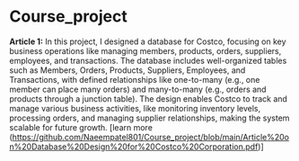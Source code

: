 # Course_project
**Article 1:** In this project, I designed a database for Costco, focusing on key business operations like managing members, products, orders, suppliers, employees, and transactions. The database includes well-organized tables such as Members, Orders, Products, Suppliers, Employees, and Transactions, with defined relationships like one-to-many (e.g., one member can place many orders) and many-to-many (e.g., orders and products through a junction table). The design enables Costco to track and manage various business activities, like monitoring inventory levels, processing orders, and managing supplier relationships, making the system scalable for future growth. [learn more (https://github.com/Naeempatel801/Course_project/blob/main/Article%20on%20Database%20Design%20for%20Costco%20Corporation.pdf)]
